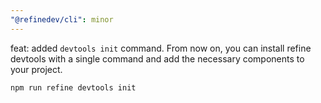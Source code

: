 ```yaml
---
"@refinedev/cli": minor
---
```


feat: added `devtools init` command.
From now on, you can install refine devtools with a single command and add the necessary components to your project.

```bash
npm run refine devtools init
```
